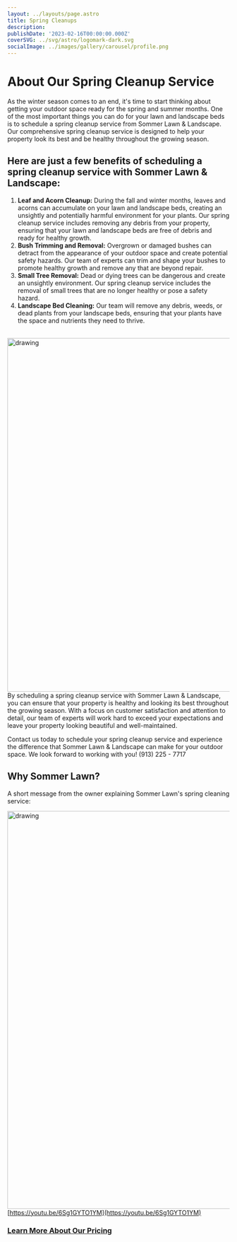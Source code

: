 ```yaml
---
layout: ../layouts/page.astro
title: Spring Cleanups
description:
publishDate: '2023-02-16T00:00:00.000Z'
coverSVG: ../svg/astro/logomark-dark.svg
socialImage: ../images/gallery/carousel/profile.png
---
```



# About Our Spring Cleanup Service
As the winter season comes to an end, it's time to start thinking about getting your outdoor space ready for the spring and summer months. One of the most important things you can do for your lawn and landscape beds is to schedule a spring cleanup service from Sommer Lawn & Landscape. Our comprehensive spring cleanup service is designed to help your property look its best and be healthy throughout the growing season.

## Here are just a few benefits of scheduling a spring cleanup service with Sommer Lawn & Landscape:

1. **Leaf and Acorn Cleanup:** During the fall and winter months, leaves and acorns can accumulate on your lawn and landscape beds, creating an unsightly and potentially harmful environment for your plants. Our spring cleanup service includes removing any debris from your property, ensuring that your lawn and landscape beds are free of debris and ready for healthy growth.
2. **Bush Trimming and Removal:** Overgrown or damaged bushes can detract from the appearance of your outdoor space and create potential safety hazards. Our team of experts can trim and shape your bushes to promote healthy growth and remove any that are beyond repair.
3. **Small Tree Removal:** Dead or dying trees can be dangerous and create an unsightly environment. Our spring cleanup service includes the removal of small trees that are no longer healthy or pose a safety hazard.
4. **Landscape Bed Cleaning:** Our team will remove any debris, weeds, or dead plants from your landscape beds, ensuring that your plants have the space and nutrients they need to thrive.
<br>
<img src="/assets/springcleanuptruck.b59fe750_1dCB2X.png" alt="drawing" width="800" />
By scheduling a spring cleanup service with Sommer Lawn & Landscape, you can ensure that your property is healthy and looking its best throughout the growing season. With a focus on customer satisfaction and attention to detail, our team of experts will work hard to exceed your expectations and leave your property looking beautiful and well-maintained.

Contact us today to schedule your spring cleanup service and experience the difference that Sommer Lawn & Landscape can make for your outdoor space. We look forward to working with you! (913) 225 - 7717


## Why Sommer Lawn?
A short message from the owner explaining Sommer Lawn's spring cleaning service:

<a href="https://youtu.be/rO_Dfi4OqHo"> <img src="/assets/springcleanupsthumbnail.01702b20_ZkT1CL.png" alt="drawing" width="900"/> </a>
[https://youtu.be/6Sg1GYTO1YM](https://youtu.be/6Sg1GYTO1YM)
### [Learn More About Our Pricing](https://sommerlawn.com/pricing)
